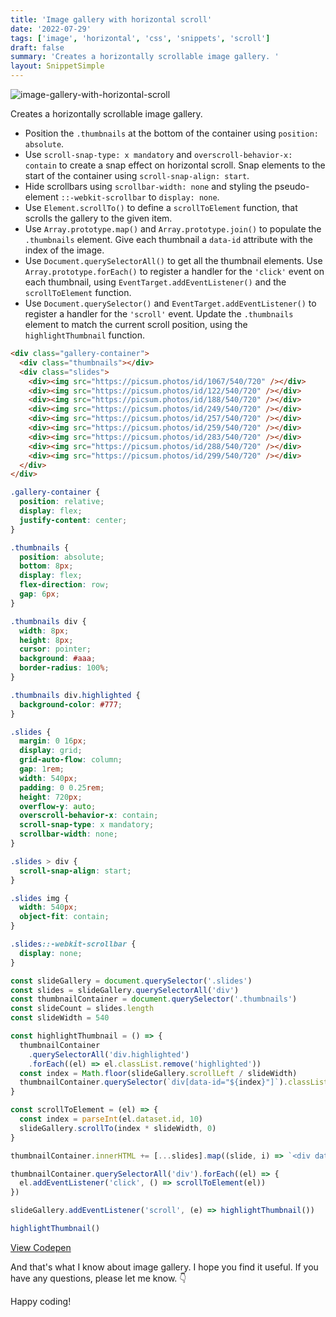 ```yaml
---
title: 'Image gallery with horizontal scroll'
date: '2022-07-29'
tags: ['image', 'horizontal', 'css', 'snippets', 'scroll']
draft: false
summary: 'Creates a horizontally scrollable image gallery. '
layout: SnippetSimple
---
```


![image-gallery-with-horizontal-scroll](/static/images/snippets/image.jpg)

Creates a horizontally scrollable image gallery.

- Position the `.thumbnails` at the bottom of the container using `position: absolute`.
- Use `scroll-snap-type: x mandatory` and `overscroll-behavior-x: contain` to create a snap effect on horizontal scroll. Snap elements to the start of the container using `scroll-snap-align: start`.
- Hide scrollbars using `scrollbar-width: none` and styling the pseudo-element `::-webkit-scrollbar` to `display: none`.
- Use `Element.scrollTo()` to define a `scrollToElement` function, that scrolls the gallery to the given item.
- Use `Array.prototype.map()` and `Array.prototype.join()` to populate the `.thumbnails` element. Give each thumbnail a `data-id` attribute with the index of the image.
- Use `Document.querySelectorAll()` to get all the thumbnail elements. Use `Array.prototype.forEach()` to register a handler for the `'click'` event on each thumbnail, using `EventTarget.addEventListener()` and the `scrollToElement` function.
- Use `Document.querySelector()` and `EventTarget.addEventListener()` to register a handler for the `'scroll'` event. Update the `.thumbnails` element to match the current scroll position, using the `highlightThumbnail` function.

```html
<div class="gallery-container">
  <div class="thumbnails"></div>
  <div class="slides">
    <div><img src="https://picsum.photos/id/1067/540/720" /></div>
    <div><img src="https://picsum.photos/id/122/540/720" /></div>
    <div><img src="https://picsum.photos/id/188/540/720" /></div>
    <div><img src="https://picsum.photos/id/249/540/720" /></div>
    <div><img src="https://picsum.photos/id/257/540/720" /></div>
    <div><img src="https://picsum.photos/id/259/540/720" /></div>
    <div><img src="https://picsum.photos/id/283/540/720" /></div>
    <div><img src="https://picsum.photos/id/288/540/720" /></div>
    <div><img src="https://picsum.photos/id/299/540/720" /></div>
  </div>
</div>
```

```css
.gallery-container {
  position: relative;
  display: flex;
  justify-content: center;
}

.thumbnails {
  position: absolute;
  bottom: 8px;
  display: flex;
  flex-direction: row;
  gap: 6px;
}

.thumbnails div {
  width: 8px;
  height: 8px;
  cursor: pointer;
  background: #aaa;
  border-radius: 100%;
}

.thumbnails div.highlighted {
  background-color: #777;
}

.slides {
  margin: 0 16px;
  display: grid;
  grid-auto-flow: column;
  gap: 1rem;
  width: 540px;
  padding: 0 0.25rem;
  height: 720px;
  overflow-y: auto;
  overscroll-behavior-x: contain;
  scroll-snap-type: x mandatory;
  scrollbar-width: none;
}

.slides > div {
  scroll-snap-align: start;
}

.slides img {
  width: 540px;
  object-fit: contain;
}

.slides::-webkit-scrollbar {
  display: none;
}
```

```js
const slideGallery = document.querySelector('.slides')
const slides = slideGallery.querySelectorAll('div')
const thumbnailContainer = document.querySelector('.thumbnails')
const slideCount = slides.length
const slideWidth = 540

const highlightThumbnail = () => {
  thumbnailContainer
    .querySelectorAll('div.highlighted')
    .forEach((el) => el.classList.remove('highlighted'))
  const index = Math.floor(slideGallery.scrollLeft / slideWidth)
  thumbnailContainer.querySelector(`div[data-id="${index}"]`).classList.add('highlighted')
}

const scrollToElement = (el) => {
  const index = parseInt(el.dataset.id, 10)
  slideGallery.scrollTo(index * slideWidth, 0)
}

thumbnailContainer.innerHTML += [...slides].map((slide, i) => `<div data-id="${i}"></div>`).join('')

thumbnailContainer.querySelectorAll('div').forEach((el) => {
  el.addEventListener('click', () => scrollToElement(el))
})

slideGallery.addEventListener('scroll', (e) => highlightThumbnail())

highlightThumbnail()
```

[View Codepen](https://codepen.io/berkaymehmetsert/pen/XWEzxWV)

And that's what I know about image gallery. I hope you find it useful. If you have any questions, please let me know. 👇

Happy coding!
